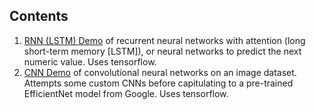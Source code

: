 ## Contents

1. [RNN (LSTM) Demo](https://github.com/adamisch/neural_network_demos/blob/main/lstm_rnn_demo.ipynb) of recurrent neural networks with attention (long short-term memory [LSTM]), or neural networks to predict the next numeric value. Uses tensorflow.
2. [CNN Demo](https://github.com/adamisch/neural_network_demos/blob/main/cnn_image_demo.ipynb) of convolutional neural networks on an image dataset. Attempts some custom CNNs before capitulating to a pre-trained EfficientNet model from Google. Uses tensorflow.
